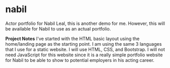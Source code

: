 # nabil
Actor portfolio for Nabil Leal, this is another demo for me. However, this will be available for Nabil to use as an actual portfolio.

**Project Notes**
I've started with the HTML basic layout using the home/landing page as the starting point. I am using the same 3 languages that I use for a static website. I will use HTML, CSS, and Bootstrap. I will not need JavaScript for this website since it is a really simple portfolio website for Nabil to be able to show to potential employers in his acting career.
